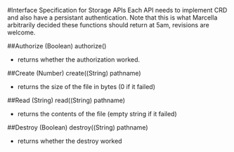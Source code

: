 #Interface Specification for Storage APIs
Each API needs to implement CRD and also have a persistant authentication. Note
that this is what Marcella arbitrarily decided these functions should return at
5am, revisions are welcome.

##Authorize
(Boolean) authorize()

* returns whether the authorization worked.

##Create
(Number) create((String) pathname)

* returns the size of the file in bytes (0 if it failed)

##Read
(String) read((String) pathname)

* returns the contents of the file (empty string if it failed)

##Destroy
(Boolean) destroy((String) pathname)

* returns whether the destroy worked


